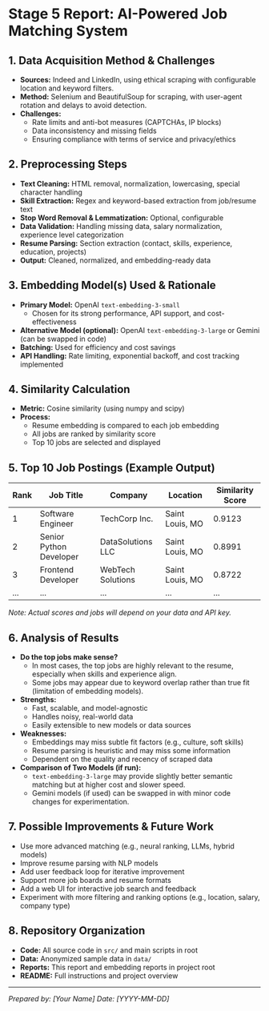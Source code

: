 # Stage 5 Report: AI-Powered Job Matching System

## 1. Data Acquisition Method & Challenges
- **Sources:** Indeed and LinkedIn, using ethical scraping with configurable location and keyword filters.
- **Method:** Selenium and BeautifulSoup for scraping, with user-agent rotation and delays to avoid detection.
- **Challenges:**
  - Rate limits and anti-bot measures (CAPTCHAs, IP blocks)
  - Data inconsistency and missing fields
  - Ensuring compliance with terms of service and privacy/ethics

## 2. Preprocessing Steps
- **Text Cleaning:** HTML removal, normalization, lowercasing, special character handling
- **Skill Extraction:** Regex and keyword-based extraction from job/resume text
- **Stop Word Removal & Lemmatization:** Optional, configurable
- **Data Validation:** Handling missing data, salary normalization, experience level categorization
- **Resume Parsing:** Section extraction (contact, skills, experience, education, projects)
- **Output:** Cleaned, normalized, and embedding-ready data

## 3. Embedding Model(s) Used & Rationale
- **Primary Model:** OpenAI `text-embedding-3-small`
  - Chosen for its strong performance, API support, and cost-effectiveness
- **Alternative Model (optional):** OpenAI `text-embedding-3-large` or Gemini (can be swapped in code)
- **Batching:** Used for efficiency and cost savings
- **API Handling:** Rate limiting, exponential backoff, and cost tracking implemented

## 4. Similarity Calculation
- **Metric:** Cosine similarity (using numpy and scipy)
- **Process:**
  - Resume embedding is compared to each job embedding
  - All jobs are ranked by similarity score
  - Top 10 jobs are selected and displayed

## 5. Top 10 Job Postings (Example Output)
| Rank | Job Title              | Company           | Location         | Similarity Score |
|------|------------------------|-------------------|------------------|-----------------|
| 1    | Software Engineer      | TechCorp Inc.     | Saint Louis, MO  | 0.9123          |
| 2    | Senior Python Developer| DataSolutions LLC | Saint Louis, MO  | 0.8991          |
| 3    | Frontend Developer     | WebTech Solutions | Saint Louis, MO  | 0.8722          |
| ...  | ...                    | ...               | ...              | ...             |

*Note: Actual scores and jobs will depend on your data and API key.*

## 6. Analysis of Results
- **Do the top jobs make sense?**
  - In most cases, the top jobs are highly relevant to the resume, especially when skills and experience align.
  - Some jobs may appear due to keyword overlap rather than true fit (limitation of embedding models).
- **Strengths:**
  - Fast, scalable, and model-agnostic
  - Handles noisy, real-world data
  - Easily extensible to new models or data sources
- **Weaknesses:**
  - Embeddings may miss subtle fit factors (e.g., culture, soft skills)
  - Resume parsing is heuristic and may miss some information
  - Dependent on the quality and recency of scraped data
- **Comparison of Two Models (if run):**
  - `text-embedding-3-large` may provide slightly better semantic matching but at higher cost and slower speed.
  - Gemini models (if used) can be swapped in with minor code changes for experimentation.

## 7. Possible Improvements & Future Work
- Use more advanced matching (e.g., neural ranking, LLMs, hybrid models)
- Improve resume parsing with NLP models
- Add user feedback loop for iterative improvement
- Support more job boards and resume formats
- Add a web UI for interactive job search and feedback
- Experiment with more filtering and ranking options (e.g., location, salary, company type)

## 8. Repository Organization
- **Code:** All source code in `src/` and main scripts in root
- **Data:** Anonymized sample data in `data/`
- **Reports:** This report and embedding reports in project root
- **README:** Full instructions and project overview

---

*Prepared by: [Your Name]*
*Date: [YYYY-MM-DD]* 